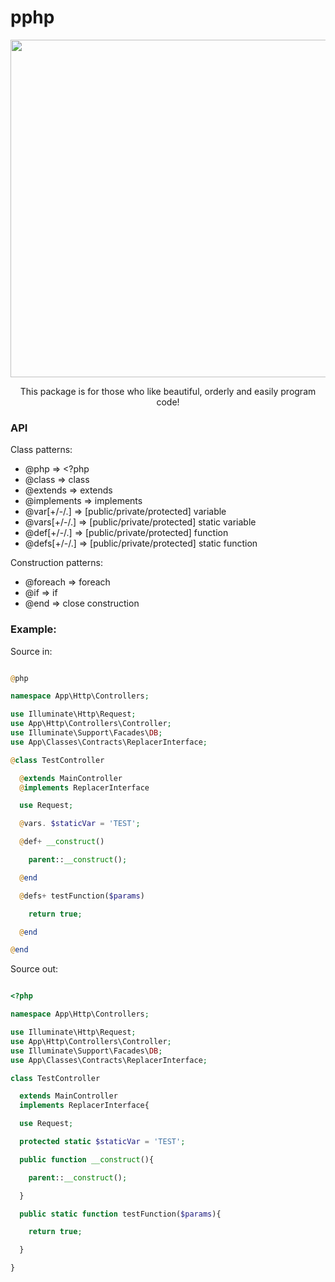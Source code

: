 # pphp

<p align="center">
	<img src="https://lh3.googleusercontent.com/fgWad7OjuLD0eeDNooyDX98BsDmywtA3p2bw-_rO6BzUOawdCimzc8aYgJ64-XhME8N7-pb6Fu7O7_UalnGQZAlmZGWUM_-OaZiaDWjbJjs3N-JUpOpM8mPwNDezuxVVp0Y7NmuNR9GEm3vKREV4gTAmoG4MdY6L3s--XhXR3Oj4h6j6CGksITBgueYgzlyBxVQtg1S1Ox1mKFkIHRmKKhYJOS9dnA4L3HKf5yAkqneYA42K0KjZbyzSW2cEdSPqIr3TcX4_eXsKq-GLjW8i5bQZO4sKiub7fb9yaok-5QGOP8f3_AoDylgmIAhsXZmbHd5hxRVivEZMuAr_FEq5stoMW0o3E-oFC8lN150O2ovzOSSZ48sv6xPISxWMRpGKLq0G_aglFwGZAtvhlLZ_pVibv-BDyrirPqihv3TTRAlba-DVPJjKZKjk9URZuUm6Dtt_I5pZlLDa_de8cBplGfpz9qJYvehNL3OXNeLRx4Y8EKLsHshlaYXT513ft7xqirXvrsL8xL2xgOnrRn_1tzKp4eIU-BrI6pXosDuZ8yJYEMxz-LyRFyP6HrhPXHyr0AIZs_bzfpfUO5vpUZzXBFYlcSeV_obQQUW5rlY=w900-h490-no" width="540">
</p>

<p align="center">
	This package is for those who like beautiful, orderly and easily program code!
</p>

### API

Class patterns:

* @php => <?php 
* @class => class 
* @extends => extends 
* @implements => implements 
* @var[+/-/.] => [public/private/protected] variable
* @vars[+/-/.] => [public/private/protected] static variable
* @def[+/-/.] => [public/private/protected] function
* @defs[+/-/.] => [public/private/protected] static function

Construction patterns:

* @foreach => foreach 
* @if => if 
* @end => close construction

### Example:

Source in:

```php

@php

namespace App\Http\Controllers;

use Illuminate\Http\Request;
use App\Http\Controllers\Controller;
use Illuminate\Support\Facades\DB;
use App\Classes\Contracts\ReplacerInterface;

@class TestController

  @extends MainController
  @implements ReplacerInterface

  use Request;

  @vars. $staticVar = 'TEST';

  @def+ __construct()

    parent::__construct();

  @end

  @defs+ testFunction($params)

    return true;

  @end

@end

```

Source out:

```php

<?php

namespace App\Http\Controllers;

use Illuminate\Http\Request;
use App\Http\Controllers\Controller;
use Illuminate\Support\Facades\DB;
use App\Classes\Contracts\ReplacerInterface;

class TestController

  extends MainController
  implements ReplacerInterface{

  use Request;

  protected static $staticVar = 'TEST';

  public function __construct(){

    parent::__construct();

  }

  public static function testFunction($params){

    return true;

  }

}

```
